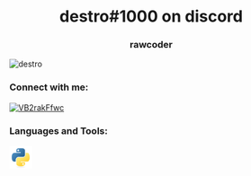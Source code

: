    <h1 align="center">destro#1000 on discord</h1>
   <h3 align="center">rawcoder</h3>

   <p align="left"> <img src="https://komarev.com/ghpvc/?username=destro&label=Profile%20views&color=0e75b6&style=flat" alt="destro" /> </p>
   <h3 align="left">Connect with me:</h3>
   <p align="left">
   <a href="https://discord.gg/VB2rakFfwc" target="blank"><img align="center" src="https://cdn.jsdelivr.net/npm/simple-icons@3.0.1/icons/discord.svg" alt="VB2rakFfwc" height="30" width="40" /></a>
   </p>

   <h3 align="left">Languages and Tools:</h3>
   <p align="left"> <a href="https://www.python.org" target="_blank"> <img src="https://raw.githubusercontent.com/devicons/devicon/master/icons/python/python-original.svg"   alt="python" width="40" height="40"/> </a> </p>

